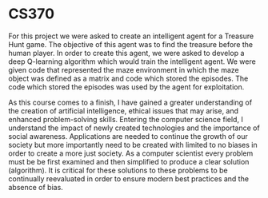 # CS370

For this project we were asked to create an intelligent agent for a Treasure Hunt game. The objective of this agent was to find the treasure before the human player. In order to create this agent, we were asked to develop a deep Q-learning algorithm which would train the intelligent agent. We were given code that represented the maze environment in which the maze object was defined as a matrix and code which stored the episodes. The code which stored the episodes was used by the agent for exploitation.

As this course comes to a finish, I have gained a greater understanding of the creation of artificial intelligence, ethical issues that may arise, and enhanced problem-solving skills. Entering the computer science field, I understand the impact of newly created technologies and the importance of social awareness. Applications are needed to continue the growth of our society but more importantly need to be created with limited to no biases in order to create a more just society. As a computer scientist every problem must be be first examined and then simplified to produce a clear solution (algorithm). It is critical for these solutions to these problems to be continually reevaluated in order to ensure modern best practices and the absence of bias.

